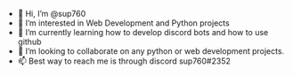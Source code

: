 - 👋 Hi, I’m @sup760
- 👀 I’m interested in Web Development and Python projects
- 🌱 I’m currently learning how to develop discord bots and how to use github
- 💞️ I’m looking to collaborate on any python or web development projects.
- 📫 Best way to reach me is through discord sup760#2352
